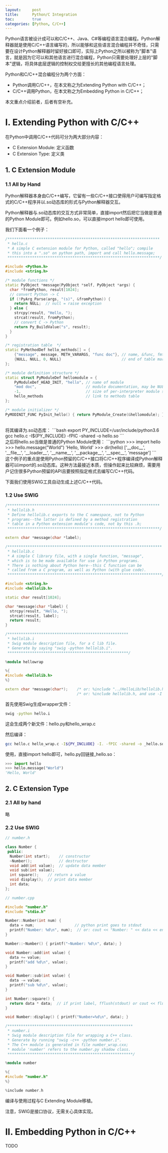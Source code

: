 ```yaml
---
layout:     post
title:      Python/C Integration
toc:        true
categories: [Python, C/C++]
---
```

Python语言被设计成可以和C/C++、Java、C#等编程语言混合编程。Python解释器就是使用C/C++语言编写的，所以能够和这些语言混合编程并不奇怪，只需要在设计Python解释器时留好接口即可，实际上Python之所以被称为"脚本"语言，就是因为它可以和其他语言进行混合编程，Python只需要处理好上层的"脚本"逻辑，将具体底层逻辑的控制权交给更擅长的其他编程语言处理。

Python和C/C++混合编程分为两个方面：
* Python调用C/C++，在本文称之为Extending Python with C/C++；
* C/C++调用Python，在本文称之为Embedding Python in C/C++；

本文重点介绍前者，后者有空补充。

# Ⅰ. Extending Python with C/C++
在Python中调用C/C++代码可分为两大部分内容：
* C Extension Module: 定义函数
* C Extension Type: 定义类

## 1. C Extension Module
### 1.1 All by Hand
Python解释器本身由C/C++编写，它留有一些C/C++接口使得用户可编写指定格式的C/C++程序并以.so动态库的形式与Python解释器交互。

Python解释器与.so动态库的交互方式非常简单，直接import然后把它当做是普通的Python Module即可。例如hello.so，可以直接import hello即可使用。

我们下面看一个例子：

```c++
/********************************************************************
 * hello.c
 * A simple C extension module for Python, called "hello"; compile
 * this into a ".so" on python path, import and call hello.message;
 ********************************************************************/

#include <Python.h>
#include <string.h>

/* module functions */
static PyObject *message(PyObject *self, PyObject *args) {
  char *fromPython, result[1024];
  // convert Python -> C
  if (!PyArg_Parse(args, "(s)", &fromPython)) {
    return NULL;  // null = raise exception
  } else {
    strcpy(result, "Hello, ");
    strcat(result, fromPython);
    // convert C -> Python
    return Py_BuildValue("s", result);
  }
}

/* registration table  */
static PyMethodDef hello_methods[] = {
    {"message", message, METH_VARARGS, "func doc"}, // name, &func, fmt, doc
    {NULL, NULL, 0, NULL}                           // end of table marker
};

/* module definition structure */
static struct PyModuleDef hellomodule = {
    PyModuleDef_HEAD_INIT, "hello", // name of module
    "mod doc",                      // module documentation, may be NULL
    -1,                             // size of per-interpreter module state, -1 = in global vars
    hello_methods                   // link to methods table
};

/* module initializer */
PyMODINIT_FUNC PyInit_hello() { return PyModule_Create(&hellomodule); }
```
<br/>
将其编译为.so动态库：
```bash
export PY_INCLUDE=/usr/include/python3.6
gcc hello.c -I${PY_INCLUDE} -fPIC -shared -o hello.so
```

<br/>
之后将hello.so当做是普通的Python Module使用：
```python
>>> import hello
>>> hello.message("World")
'Hello, World'
>>> dir(hello)
['__doc__', '__file__', '__loader__', '__name__', '__package__', '__spec__', 'message']
```

<br/>
这个例子的重点是使用Python预留的C/C++接口将C/C++程序编译成Python解释器可以import的.so动态库。这种方法最接近本质，但操作起来比较麻烦，需要用户记住很多Python预留的API且要按照指定格式去编写C/C++代码。

下面我们使用SWIG工具自动生成上述C/C++代码。

### 1.2 Use SWIG
```c++
/********************************************************************
 * hellolib.h
 * Define hellolib.c exports to the C namespace, not to Python
 * programs--the latter is defined by a method registration
 * table in a Python extension module's code, not by this .h;
 ********************************************************************/

extern char *message(char *label);
```


```c++
/*********************************************************************
 * hellolib.c
 * A simple C library file, with a single function, "message",
 * which is to be made available for use in Python programs.
 * There is nothing about Python here--this C function can be
 * called from a C program, as well as Python (with glue code).
 *********************************************************************/

#include <string.h>
#include <hellolib.h>

static char result[1024];

char *message(char *label) {
  strcpy(result, "Hello, ");
  strcat(result, label);
  return result;
}
```

```c++
/******************************************************
 * hellolib.i
 * Swig module description file, for a C lib file.
 * Generate by saying "swig -python hellolib.i".
 ******************************************************/

%module hellowrap

%{
#include <hellolib.h>
%}

extern char *message(char*);    /* or: %include "../HelloLib/hellolib.h"   */
                                /* or: %include hellolib.h, and use -I arg */
```

首先使用Swig生成wrapper文件：
```bash
swig -python hello.i
```
这会生成两个新文件：hello.py和hello_wrap.c

然后编译：
```bash
gcc hello.c hello_wrap.c -I${PY_INCLUDE} -I. -fPIC -shared -o _hello.so
```

使用，直接import hello即可，hello.py回链接_hello.so：
```python
>>> import hello
>>> hello.message("World")
'Hello, World'
```
## 2. C Extension Type
### 2.1 All by hand
略
### 2.2 Use SWIG
```c++
// number.h

class Number {
 public:
  Number(int start);    // constructor
  ~Number();            // destructor
  void add(int value);  // update data member
  void sub(int value);
  int square();    // return a value
  void display();  // print data member
  int data;
};
```

```c++
// number.cpp

#include "number.h"
#include "stdio.h"

Number::Number(int num) {
  data = num;                  // python print goes to stdout
  printf("Number: %d\n", num);  // or: cout << "Number: " << data << endl;
}

Number::~Number() { printf("~Number: %d\n", data); }

void Number::add(int value) {
  data += value;
  printf("add %d\n", value);
}

void Number::sub(int value) {
  data -= value;
  printf("sub %d\n", value);
}

int Number::square() {
  return data * data;  // if print label, fflush(stdout) or cout << flush
}

void Number::display() { printf("Number=%d\n", data); }
```

```c++
/********************************************************
 * number.i
 * Swig module description file for wrapping a C++ class.
 * Generate by running "swig -c++ -python number.i".
 * The C++ module is generated in file number_wrap.cxx; 
 * module 'number' refers to the number.py shadow class.
 ********************************************************/

%module number

%{
#include "number.h"
%}

%include number.h
```
编译与使用过程与C Extending Module移植。

注意，SWIG是接口协议，无需关心具体实现。

# Ⅱ. Embedding Python in C/C++
TODO